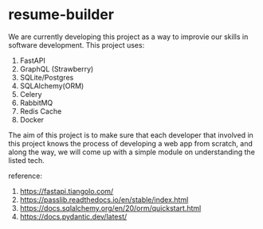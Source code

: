 # resume-builder

We are currently developing this project as a way to improvie our skills in software development. This project uses:
1. FastAPI
2. GraphQL (Strawberry)
3. SQLite/Postgres
4. SQLAlchemy(ORM)
5. Celery
6. RabbitMQ
7. Redis Cache
8. Docker

The aim of this project is to make sure that each developer that involved in this project knows the process of developing a web app from scratch, and along the way, we will come up with a simple module on understanding the listed tech.

reference:
1. https://fastapi.tiangolo.com/
2. https://passlib.readthedocs.io/en/stable/index.html
3. https://docs.sqlalchemy.org/en/20/orm/quickstart.html
4. https://docs.pydantic.dev/latest/

